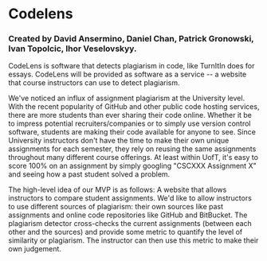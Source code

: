 # Codelens

### Created by David Ansermino, Daniel Chan, Patrick Gronowski, Ivan Topolcic, Ihor Veselovskyy.

CodeLens is software that detects plagiarism in code, like TurnItIn does for essays. CodeLens will be provided as software as a service -- a website that course instructors can use to detect plagiarism.

We've noticed an influx of assignment plagiarism at the University level. With the recent popularity of GitHub and other public code hosting services, there are more students than ever sharing their code online. Whether it be to impress potential recruiters/companies or to simply use version control software, students are making their code available for anyone to see. Since University instructors don't have the time to make their own unique assignments for each semester, they rely on reusing the same assignments throughout many different course offerings. At least within UofT, it's easy to score 100% on an assignment by simply googling "CSCXXX Assignment X" and seeing how a past student solved a problem.

The high-level idea of our MVP is as follows: A website that allows instructors to compare student assignments. We'd like to allow instructors to use different sources of plagiarism: their own sources like past assignments and online code repositories like GitHub and BitBucket. The plagiarism detector cross-checks the current assignments (between each other and the sources) and provide some metric to quantify the level of similarity or plagiarism. The instructor can then use this metric to make their own judgement.

